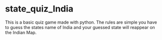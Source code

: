 # state_quiz_India
This is a basic quiz game made with python. The rules are simple you have to guess the states name of India and your guessed state will reappear on the Indian Map.
